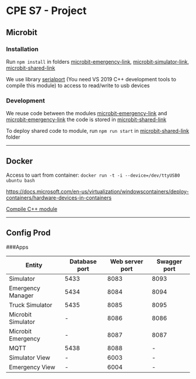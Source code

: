 # CPE S7 - Project



## Microbit

### Installation 

Run `npm install` in folders [microbit-emergency-link](./iot/microbit-emergency-link), [microbit-simulator-link](./iot/microbit-simulator-link), [microbit-shared-link](./iot/microbit-shared-link)


We use library [serialport](https://link) (You need VS 2019 C++ development tools to compile this module) to access to read/write to usb devices


### Development

We reuse code between the modules [microbit-emergency-link](./iot/microbit-emergency-link) and [microbit-emergency-link](./microbit-simulator-link) the code is stored in [microbit-shared-link](microbit-shared-link)

To deploy shared code to module, run `npm run start` in [microbit-shared-link](microbit-shared-link) folder

-----

## Docker 

Access to uart from container:  `docker run -t -i --device=/dev/ttyUSB0 ubuntu bash`

https://docs.microsoft.com/en-us/virtualization/windowscontainers/deploy-containers/hardware-devices-in-containers

[Compile C++ module](https://stackoverflow.com/questions/44371864/using-docker-with-nodejs-with-node-gyp-dependencies)

----

## Config Prod

###Apps

| Entity             | Database port | Web server port | Swagger port |
| ------------------ | ------------- | --------------- | ------------ |
| Simulator          | 5433          | 8083            | 8093         |
| Emergency Manager  | 5434          | 8084            | 8094         |
| Truck Simulator    | 5435          | 8085            | 8095         |
| Microbit Simulator | -             | 8086            | 8086         |
| Microbit Emergency | -             | 8087            | 8087         |
| MQTT               | 5438          | 8088            | -            |
| Simulator View     | -             | 6003            | -            |
| Emergency View     | -             | 6004            | -            |
